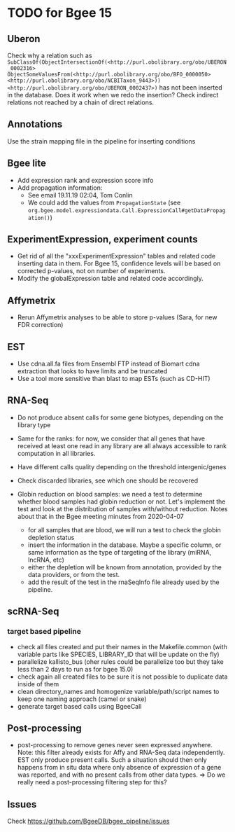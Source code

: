# TODO for Bgee 15

## Uberon

Check why a relation such as `SubClassOf(ObjectIntersectionOf(<http://purl.obolibrary.org/obo/UBERON_0002316> ObjectSomeValuesFrom(<http://purl.obolibrary.org/obo/BFO_0000050> <http://purl.obolibrary.org/obo/NCBITaxon_9443>)) <http://purl.obolibrary.org/obo/UBERON_0002437>)` has not been inserted in the database. Does it work when we redo the insertion? Check indirect relations not reached by a chain of direct relations.

## Annotations

Use the strain mapping file in the pipeline for inserting conditions

## Bgee lite

* Add expression rank and expression score info
* Add propagation information:
  * See email 19.11.19 02:04, Tom Conlin
  * We could add the values from `PropagationState` (see `org.bgee.model.expressiondata.Call.ExpressionCall#getDataPropagation()`)
  
## ExperimentExpression, experiment counts

* Get rid of all the "xxxExperimentExpression" tables and related code inserting data in them. For Bgee 15, confidence levels will be based on corrected p-values, not on number of experiments.
* Modify the globalExpression table and related code accordingly.

## Affymetrix

* Rerun Affymetrix analyses to be able to store p-values (Sara, for new FDR correction)

## EST

* Use cdna.all.fa files from Ensembl FTP instead of Biomart cdna extraction that looks to have limits and be truncated
* Use a tool more sensitive than blast to map ESTs (such as CD-HIT)

## RNA-Seq

* Do not produce absent calls for some gene biotypes, depending on the library type
* Same for the ranks: for now, we consider that all genes that have received
  at least one read in any library are all always accessible to rank computation in all libraries.
  
* Have different calls quality depending on the threshold intergenic/genes

* Check discarded libraries, see which one should be recovered

* Globin reduction on blood samples: we need a test to determine whether blood samples
had globin reduction or not. Let's implement the test and look at the distribution
of samples with/without reduction. Notes about that in the Bgee meeting minutes
from 2020-04-07
  * for all samples that are blood, we will run a test to check the globin depletion status
  * insert the information in the database. Maybe a specific column,
  or same information as the type of targeting of the library (miRNA, lncRNA, etc)
  * either the depletion will be known from annotation, provided by the data providers, or from the test.
  * add the result of the test in the rnaSeqInfo file already used by the pipeline.

## scRNA-Seq

### target based pipeline
  * check all files created and put their names in the Makefile.common (with variable parts like SPECIES, 
  LIBRARY_ID that will be update on the fly)
  * parallelize kallisto_bus (oher rules could be parallelize too but they take less than 2 days to run as for bgee 15.0)
  * check again all created files to be sure it is not possible to duplicate data inside of them
  * clean directory_names and homogenize variable/path/script names to keep one naming approach (camel or snake)
  * generate target based calls using BgeeCall

## Post-processing

* post-processing to remove genes never seen expressed anywhere.
Note: this filter already exists for Affy and RNA-Seq data independently. EST only produce present calls.
Such a situation should then only happens from in situ data where only absence of expression of a gene was reported,
and with no present calls from other data types. => Do we really need a post-processing filtering step for this?
  
## Issues

Check https://github.com/BgeeDB/bgee_pipeline/issues
